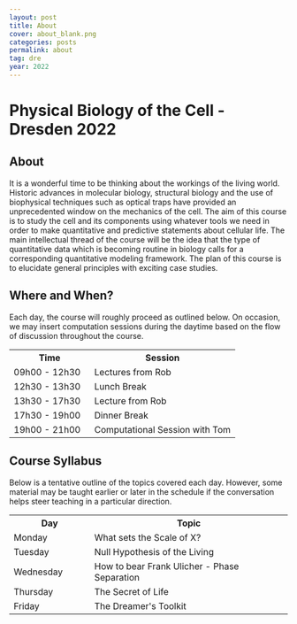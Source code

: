 ```yaml
---
layout: post
title: About
cover: about_blank.png
categories: posts
permalink: about
tag: dre
year: 2022
---
```

# Physical Biology of the Cell - Dresden 2022

## About

It is a wonderful time to be thinking about the workings of the living world. Historic advances in molecular biology, structural biology and the use of biophysical techniques such as optical traps have provided an unprecedented window on the mechanics of the cell. The aim of this course is to study the cell and its components using whatever tools we need in order to make quantitative and predictive statements about cellular life. The main intellectual thread of the course will be the idea that the type of quantitative data which is becoming routine in biology calls for a corresponding quantitative modeling framework. The plan of this course is to elucidate general principles with exciting case studies.

## Where and When?

Each day, the course will roughly proceed as outlined below. On occasion, we may insert computation sessions during the daytime based on the flow of discussion throughout the course. 

<table>
<tr>
    <th style="width:130px"><b>Time</b></th>
    <th><b>Session</b></th>
</tr>
<tr>
    <td>09h00 - 12h30</td>
    <td>Lectures from Rob</td>
</tr>
<tr>
    <td>12h30 - 13h30</td>
    <td>Lunch Break</td>
</tr>
<tr>
    <td>13h30 - 17h30</td>
    <td>Lecture from Rob</td>
</tr>
<tr>
    <td>17h30 - 19h00</td>
    <td>Dinner Break</td>
</tr>
<tr>
    <td>19h00 - 21h00</td>
    <td>Computational Session with Tom</td>
</tr>
</table>

## Course Syllabus

Below is a tentative outline of the topics covered each day. However, some material may be taught earlier or later in the schedule if the conversation helps steer teaching in a particular direction.

<table>
<tr>
    <th style="width:130px"><b>Day</b></th>
    <th><b>Topic</b></th>
</tr>
<tr>
    <td>Monday</td>
    <td>What sets the Scale of X?</td>
</tr>
<tr>
    <td>Tuesday</td>
    <td>Null Hypothesis of the Living</td>
</tr>

<tr>
    <td>Wednesday</td>
    <td>How to bear Frank Ulicher - Phase Separation</td>
</tr>
<tr>
    <td>Thursday</td>
    <td>The Secret of Life</td>
</tr>
<tr>
    <td>Friday</td>
    <td>The Dreamer's Toolkit</td>
</tr>
</table>